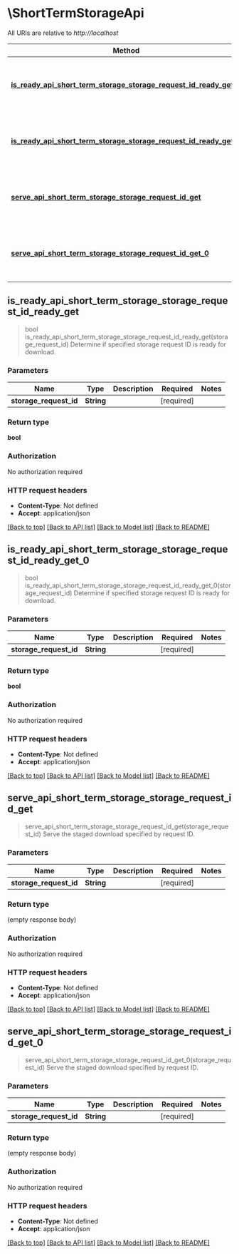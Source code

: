 # \ShortTermStorageApi

All URIs are relative to *http://localhost*

Method | HTTP request | Description
------------- | ------------- | -------------
[**is_ready_api_short_term_storage_storage_request_id_ready_get**](ShortTermStorageApi.md#is_ready_api_short_term_storage_storage_request_id_ready_get) | **GET** /api/short_term_storage/{storage_request_id}/ready | Determine if specified storage request ID is ready for download.
[**is_ready_api_short_term_storage_storage_request_id_ready_get_0**](ShortTermStorageApi.md#is_ready_api_short_term_storage_storage_request_id_ready_get_0) | **GET** /api/short_term_storage/{storage_request_id}/ready | Determine if specified storage request ID is ready for download.
[**serve_api_short_term_storage_storage_request_id_get**](ShortTermStorageApi.md#serve_api_short_term_storage_storage_request_id_get) | **GET** /api/short_term_storage/{storage_request_id} | Serve the staged download specified by request ID.
[**serve_api_short_term_storage_storage_request_id_get_0**](ShortTermStorageApi.md#serve_api_short_term_storage_storage_request_id_get_0) | **GET** /api/short_term_storage/{storage_request_id} | Serve the staged download specified by request ID.



## is_ready_api_short_term_storage_storage_request_id_ready_get

> bool is_ready_api_short_term_storage_storage_request_id_ready_get(storage_request_id)
Determine if specified storage request ID is ready for download.

### Parameters


Name | Type | Description  | Required | Notes
------------- | ------------- | ------------- | ------------- | -------------
**storage_request_id** | **String** |  | [required] |

### Return type

**bool**

### Authorization

No authorization required

### HTTP request headers

- **Content-Type**: Not defined
- **Accept**: application/json

[[Back to top]](#) [[Back to API list]](../README.md#documentation-for-api-endpoints) [[Back to Model list]](../README.md#documentation-for-models) [[Back to README]](../README.md)


## is_ready_api_short_term_storage_storage_request_id_ready_get_0

> bool is_ready_api_short_term_storage_storage_request_id_ready_get_0(storage_request_id)
Determine if specified storage request ID is ready for download.

### Parameters


Name | Type | Description  | Required | Notes
------------- | ------------- | ------------- | ------------- | -------------
**storage_request_id** | **String** |  | [required] |

### Return type

**bool**

### Authorization

No authorization required

### HTTP request headers

- **Content-Type**: Not defined
- **Accept**: application/json

[[Back to top]](#) [[Back to API list]](../README.md#documentation-for-api-endpoints) [[Back to Model list]](../README.md#documentation-for-models) [[Back to README]](../README.md)


## serve_api_short_term_storage_storage_request_id_get

> serve_api_short_term_storage_storage_request_id_get(storage_request_id)
Serve the staged download specified by request ID.

### Parameters


Name | Type | Description  | Required | Notes
------------- | ------------- | ------------- | ------------- | -------------
**storage_request_id** | **String** |  | [required] |

### Return type

 (empty response body)

### Authorization

No authorization required

### HTTP request headers

- **Content-Type**: Not defined
- **Accept**: application/json

[[Back to top]](#) [[Back to API list]](../README.md#documentation-for-api-endpoints) [[Back to Model list]](../README.md#documentation-for-models) [[Back to README]](../README.md)


## serve_api_short_term_storage_storage_request_id_get_0

> serve_api_short_term_storage_storage_request_id_get_0(storage_request_id)
Serve the staged download specified by request ID.

### Parameters


Name | Type | Description  | Required | Notes
------------- | ------------- | ------------- | ------------- | -------------
**storage_request_id** | **String** |  | [required] |

### Return type

 (empty response body)

### Authorization

No authorization required

### HTTP request headers

- **Content-Type**: Not defined
- **Accept**: application/json

[[Back to top]](#) [[Back to API list]](../README.md#documentation-for-api-endpoints) [[Back to Model list]](../README.md#documentation-for-models) [[Back to README]](../README.md)

